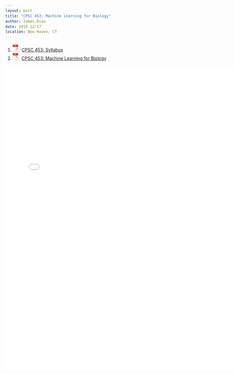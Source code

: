 ```yaml
---
layout: post
title: "CPSC 453: Machine Learning for Biology"
author: James Diao
date: 2016-12-17
location: New Haven, CT
---
```



1. ![PDF Icon](/img/pdf-icon-sm.png) [CPSC 453: Syllabus](/PDF/Syllabi/CPSC453.pdf)  
2. ![PDF Icon](/img/pdf-icon-sm.png) [CPSC 453: Machine Learning for Biology](/PDF/Course_Notes/MBB452.pdf) 

<embed src="/PDF/Course_Notes/CPSC453.pdf" width="750" height="970" type='application/pdf'>